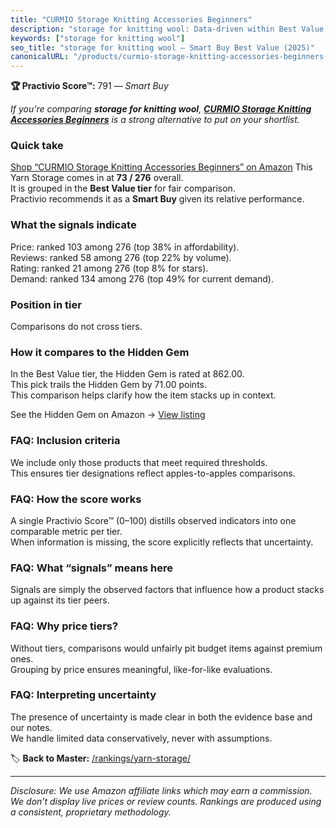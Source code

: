 ```yaml
---
title: "CURMIO Storage Knitting Accessories Beginners"
description: "storage for knitting wool: Data-driven within Best Value ranking using the Practivio Score™. Positioned by quality, value, demand, findability, momentum."
keywords: ["storage for knitting wool"]
seo_title: "storage for knitting wool — Smart Buy Best Value (2025)"
canonicalURL: "/products/curmio-storage-knitting-accessories-beginners-B08K34Q4VS/"
---
```


**🏆 Practivio Score™:** 791 — _Smart Buy_


*If you're comparing **storage for knitting wool**, **[CURMIO Storage Knitting Accessories Beginners](https://www.amazon.com/dp/B08K34Q4VS?tag=practivio-20)** is a strong alternative to put on your shortlist.*
### Quick take
[Shop “CURMIO Storage Knitting Accessories Beginners” on Amazon](https://www.amazon.com/dp/B08K34Q4VS?tag=practivio-20)
This Yarn Storage comes in at **73 / 276** overall.  
It is grouped in the **Best Value tier** for fair comparison.  
Practivio recommends it as a **Smart Buy** given its relative performance.

### What the signals indicate
Price: ranked 103 among 276 (top 38% in affordability).  
Reviews: ranked 58 among 276 (top 22% by volume).  
Rating: ranked 21 among 276 (top 8% for stars).  
Demand: ranked 134 among 276 (top 49% for current demand).

### Position in tier
Comparisons do not cross tiers.

### How it compares to the Hidden Gem
In the Best Value tier, the Hidden Gem is rated at 862.00.  
This pick trails the Hidden Gem by 71.00 points.  
This comparison helps clarify how the item stacks up in context.  

See the Hidden Gem on Amazon → [View listing](https://www.amazon.com/dp/B085ZV98JM?tag=practivio-20)

### FAQ: Inclusion criteria
We include only those products that meet required thresholds.  
This ensures tier designations reflect apples-to-apples comparisons.

### FAQ: How the score works
A single Practivio Score™ (0–100) distills observed indicators into one comparable metric per tier.  
When information is missing, the score explicitly reflects that uncertainty.

### FAQ: What “signals” means here
Signals are simply the observed factors that influence how a product stacks up against its tier peers.

### FAQ: Why price tiers?
Without tiers, comparisons would unfairly pit budget items against premium ones.  
Grouping by price ensures meaningful, like-for-like evaluations.

### FAQ: Interpreting uncertainty
The presence of uncertainty is made clear in both the evidence base and our notes.  
We handle limited data conservatively, never with assumptions.


🏷️ **Back to Master:** [/rankings/yarn-storage/](/rankings/yarn-storage/)

---
_Disclosure: We use Amazon affiliate links which may earn a commission. We don’t display live prices or review counts. Rankings are produced using a consistent, proprietary methodology._
